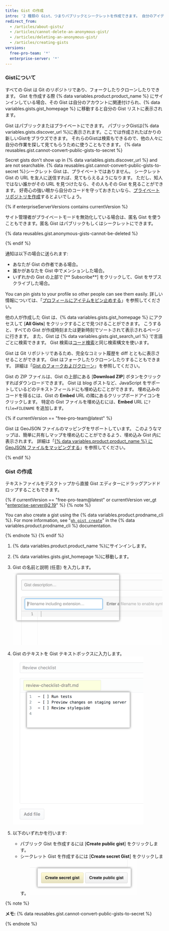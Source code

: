```yaml
---
title: Gist の作成
intro: '2 種類の Gist、つまりパブリックとシークレットを作成できます。 自分のアイデアを共有する準備ができていればパブリック Gist を、まだの場合はシークレット Gist を作成します。'
redirect_from:
  - /articles/about-gists/
  - /articles/cannot-delete-an-anonymous-gist/
  - /articles/deleting-an-anonymous-gist/
  - /articles/creating-gists
versions:
  free-pro-team: '*'
  enterprise-server: '*'
---
```


### Gistについて

すべての Gist は Git のリポジトリであり、フォークしたりクローンしたりできます。 Gist を作成する際 {% data variables.product.product_name %} にサインインしている場合、その Gist は自分のアカウントに関連付けられ、{% data variables.gists.gist_homepage %} に移動すると自分の Gist リストに表示されます。

Gist はパブリックまたはプライベートにできます。 パブリックGistは{% data variables.gists.discover_url %}に表示されます。ここでは作成されたばかりの新しいGistをブラウズできます。 それらのGistは検索もできるので、他の人々に自分の作業を探して見てもらうために使うこともできます。 {% data reusables.gist.cannot-convert-public-gists-to-secret %}

Secret gists don't show up in {% data variables.gists.discover_url %} and are not searchable. {% data reusables.gist.cannot-convert-public-gists-to-secret %}シークレット Gist は、プライベートではありません。 シークレット Gist の URL を友人に送信すれば、見てもらえるようになります。 ただし、知人ではない誰かがその URL を見つけたなら、その人もその Gist を見ることができます。 好奇心の強い眼から自分のコードを守っておきたいなら、[プライベートリポジトリを作成](/articles/creating-a-new-repository)するとよいでしょう。

{% if enterpriseServerVersions contains currentVersion %}

サイト管理者がプライベートモードを無効化している場合は、匿名 Gist を使うこともできます。匿名 Gist はパブリックもしくはシークレットにできます。

{% data reusables.gist.anonymous-gists-cannot-be-deleted %}

{% endif %}

通知は以下の場合に送られます:
- あなたが Gist の作者である場合。
- 誰かがあなたを Gist 中でメンションした場合。
- いずれかの Gist の上部で [** Subscribe**] をクリックして、Gist をサブスクライブした場合。

You can pin gists to your profile so other people can see them easily. 詳しい情報については、「[プロフィールにアイテムをピン止めする](/articles/pinning-items-to-your-profile)」を参照してください。

他の人が作成した Gist は、{% data variables.gists.gist_homepage %} にアクセスして [**All Gists**] をクリックすることで見つけることができます。 こうすると、すべての Gist が作成時刻または更新時刻でソートされて表示されるページに行きます。 また、Gist は {% data variables.gists.gist_search_url %} で言語ごとに検索できます。 Gist 検索は[コード検索](/articles/searching-code)と同じ検索構文を使います。

Gist は Git リポジトリであるため、完全なコミット履歴を diff とともに表示させることができます。 Gist はフォークしたりクローンしたりすることもできます。 詳細は「[Gist のフォークおよびクローン](/articles/forking-and-cloning-gists)」を参照してください。

Gist の ZIP ファイルは、Gist の上部にある [**Download ZIP**] ボタンをクリックすればダウンロードできます。 Gist は blog ポストなど、JavaScript をサポートしているどのテキストフィールドにも埋め込むことができます。 埋め込みのコードを得るには、Gist の **Embed** URL の隣にあるクリップボードアイコンをクリックします。 特定の Gist ファイルを埋め込むには、**Embed** URL に`?file=FILENAME` を追加します。

{% if currentVersion == "free-pro-team@latest" %}

Gist は GeoJSON ファイルのマッピングをサポートしています。 このようなマップは、簡単に共有しマップを埋め込むことができるよう、埋め込み Gist 内に表示されます。 詳細は「[{% data variables.product.product_name %} に GeoJSON ファイルをマッピングする](/articles/mapping-geojson-files-on-github)」を参照してください。

{% endif %}

### Gist の作成

テキストファイルをデスクトップから直接 Gist エディターにドラッグアンドドロップすることもできます。

{% if currentVersion == "free-pro-team@latest" or currentVersion ver_gt "enterprise-server@2.19" %}
{% note %}

You can also create a gist using the {% data variables.product.prodname_cli %}. For more information, see "[`gh gist create`](https://cli.github.com/manual/gh_gist_create)" in the {% data variables.product.prodname_cli %} documentation.

{% endnote %}
{% endif %}

1. {% data variables.product.product_name %}にサインインします。
2. {% data variables.gists.gist_homepage %}に移動します。
3. Gist の名前と説明 (任意) を入力します。 ![Gist の名前と説明](/assets/images/help/gist/gist_name_description.png)

4. Gist のテキストを Gist テキストボックスに入力します。 ![Gist テキストボックス](/assets/images/help/gist/gist_text_box.png)

5. 以下のいずれかを行います:
    - パブリック Gist を作成するには [**Create public gist**] をクリックします。
    - シークレット Gist を作成するには [**Create secret Gist**] をクリックします。 ![Gist 作成ボタン](/assets/images/help/gist/gist_create_btn.png)

  {% note %}

  **メモ:** {% data reusables.gist.cannot-convert-public-gists-to-secret %}

  {% endnote %}

